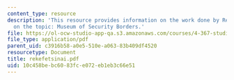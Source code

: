 ```yaml
---
content_type: resource
description: 'This resource provides information on the work done by Rekefet Sinai
  on the topic: Museum of Security Borders.'
file: https://ol-ocw-studio-app-qa.s3.amazonaws.com/courses/4-367-studio-seminar-in-public-art-spring-2006/10c458bebc6083fce072eb1eb3c66e51_rekefetsinai.pdf
file_type: application/pdf
parent_uid: c3916b58-a0e5-510e-a063-83b409df4520
resourcetype: Document
title: rekefetsinai.pdf
uid: 10c458be-bc60-83fc-e072-eb1eb3c66e51
---
```

